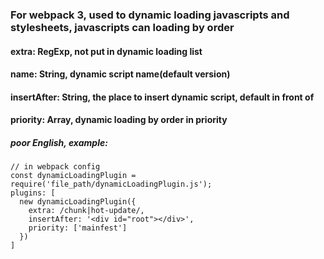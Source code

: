 ### For webpack 3, used to dynamic loading javascripts and stylesheets, javascripts can loading by order

#### extra: RegExp, not put in dynamic loading list
#### name: String, dynamic script name(default version)
#### insertAfter: String, the place to insert dynamic script, default in front of </body>
#### priority: Array, dynamic loading by order in priority

##### poor English, example:
```
// in webpack config
const dynamicLoadingPlugin = require('file_path/dynamicLoadingPlugin.js');
plugins: [
  new dynamicLoadingPlugin({
    extra: /chunk|hot-update/,
    insertAfter: '<div id="root"></div>',
    priority: ['mainfest']
  })
]
```
